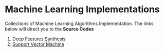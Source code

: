 # Machine Learning Implementations
Collections of Machine Learning Algorithms Implementation. The links below will direct you to the **Source Codes**

1. [Deep Features Synthesis](https://github.com/Binary67/Others/blob/master/Facial%20Recognition%20with%20Cloud%20API/Main.ipynb)
2. [Support Vector Machine](https://github.com/Binary67/Machine_Learning/blob/master/Support%20Vector%20Machine/Main.ipynb)
